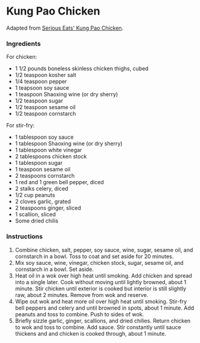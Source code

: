 # Kung Pao Chicken

Adapted from [Serious Eats' Kung Pao Chicken](http://www.seriouseats.com/recipes/2014/07/takeout-style-kung-pao-chicken-diced-chicken-peppers-peanuts-recipe.html).

### Ingredients

For chicken:
- 1 1/2 pounds boneless skinless chicken thighs, cubed
- 1/2 teaspoon kosher salt
- 1/4 teaspoon pepper
- 1 teapsoon soy sauce
- 1 teaspoon Shaoxing wine (or dry sherry)
- 1/2 teaspoon sugar
- 1/2 teaspoon sesame oil
- 1/2 teaspoon cornstarch

For stir-fry:
- 1 tablespoon soy sauce
- 1 tablespoon Shaoxing wine (or dry sherry)
- 1 tablespoon white vinegar
- 2 tablespoons chicken stock
- 1 tablespoon sugar
- 1 teaspoon sesame oil
- 2 teaspoons cornstarch
- 1 red and 1 green bell pepper, diced
- 2 stalks celery, diced
- 1/2 cup peanuts
- 2 cloves garlic, grated
- 2 teaspoons ginger, sliced
- 1 scallion, sliced
- Some dried chilis

### Instructions

1. Combine chicken, salt, pepper, soy sauce, wine, sugar, sesame oil, and cornstarch in a bowl. Toss to coat and set aside for 20 minutes.
2. Mix soy sauce, wine, vinegar, chicken stock, sugar, sesame oil, and cornstarch in a bowl. Set aside.
3. Heat oil in a wok over high heat until smoking. Add chicken and spread into a single later. Cook without moving until lightly browned, about 1 minute. Stir chicken until exterior is cooked but interior is still slightly raw, about 2 minutes. Remove from wok and reserve.
4. Wipe out wok and heat more oil over high heat until smoking. Stir-fry bell peppers and celery and until browned in spots, about 1 minute. Add peanuts and toss to combine. Push to sides of wok.
5. Briefly sizzle garlic, ginger, scallions, and dried chilies. Return chicken to wok and toss to combine. Add sauce. Stir constantly until sauce thickens and and chicken is cooked through, about 1 minute.
